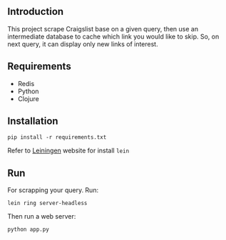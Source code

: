 ## Introduction
This project scrape Craigslist base on a given query, then use an intermediate database to cache which link you would like to skip. So, on next query, it can display only new links of interest.  

## Requirements
- Redis
- Python
- Clojure

## Installation
```
pip install -r requirements.txt
```
Refer to [Leiningen](http://leiningen.org/) website for install `lein`

## Run
For scrapping your query. Run:
```
lein ring server-headless
```
Then run a web server:
```
python app.py
```
